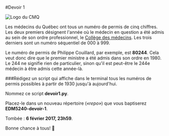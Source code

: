 #Devoir 1

![Logo du CMQ](http://www.cmq.org/images/logo_big.png)

Les médecins du Québec ont tous un numéro de permis de cinq chiffres.
Les deux premiers désignent l'année où le médecin en question a été admis au sein de son ordre professionnel, le [Collège des médecins](http://www.cmq.org/bottin/index.aspx?lang=fr&a=1).
Les trois derniers sont un numéro séquentiel de 000 à 999.

Le numéro de permis de Philippe Couillard, par exemple, est **80244**. Cela veut donc dire que le premier ministre a été admis dans son ordre en 1980.
Le 244 ne signifie rien de particulier, sinon qu'il est peut-être le 244e médecin à être admis cette année-là.

###Rédigez un script qui affiche dans le terminal tous les numéros de permis possibles à partir de 1930 jusqu'à aujourd'hui.

Nommez ce script **devoir1.py**.

Placez-le dans un nouveau répertoire (*«repo»*) que vous baptiserez **EDM5240-devoir-1**.

Tombée : **6 février 2017, 23h59**.

Bonne chance à tous! :hospital:
